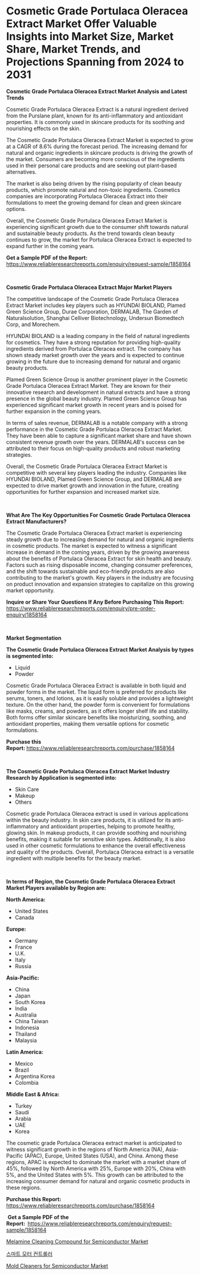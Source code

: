 <p><h1>Cosmetic Grade Portulaca Oleracea Extract Market Offer Valuable Insights into Market Size, Market Share, Market Trends, and Projections Spanning from 2024 to 2031</h1></p><p><strong>Cosmetic Grade Portulaca Oleracea Extract Market Analysis and Latest Trends</strong></p>
<p><p>Cosmetic Grade Portulaca Oleracea Extract is a natural ingredient derived from the Purslane plant, known for its anti-inflammatory and antioxidant properties. It is commonly used in skincare products for its soothing and nourishing effects on the skin.</p><p>The Cosmetic Grade Portulaca Oleracea Extract Market is expected to grow at a CAGR of 8.6% during the forecast period. The increasing demand for natural and organic ingredients in skincare products is driving the growth of the market. Consumers are becoming more conscious of the ingredients used in their personal care products and are seeking out plant-based alternatives.</p><p>The market is also being driven by the rising popularity of clean beauty products, which promote natural and non-toxic ingredients. Cosmetics companies are incorporating Portulaca Oleracea Extract into their formulations to meet the growing demand for clean and green skincare options.</p><p>Overall, the Cosmetic Grade Portulaca Oleracea Extract Market is experiencing significant growth due to the consumer shift towards natural and sustainable beauty products. As the trend towards clean beauty continues to grow, the market for Portulaca Oleracea Extract is expected to expand further in the coming years.</p></p>
<p><strong>Get a Sample PDF of the Report:&nbsp;</strong> <a href="https://www.reliableresearchreports.com/enquiry/request-sample/1858164">https://www.reliableresearchreports.com/enquiry/request-sample/1858164</a></p>
<p>&nbsp;</p>
<p><strong>Cosmetic Grade Portulaca Oleracea Extract Major Market Players</strong></p>
<p><p>The competitive landscape of the Cosmetic Grade Portulaca Oleracea Extract Market includes key players such as HYUNDAI BIOLAND, Plamed Green Science Group, Durae Corporation, DERMALAB, The Garden of Naturalsolution, Shanghai Celliver Biotechnology, Undersun Biomedtech Corp, and Morechem. </p><p>HYUNDAI BIOLAND is a leading company in the field of natural ingredients for cosmetics. They have a strong reputation for providing high-quality ingredients derived from Portulaca Oleracea extract. The company has shown steady market growth over the years and is expected to continue growing in the future due to increasing demand for natural and organic beauty products.</p><p>Plamed Green Science Group is another prominent player in the Cosmetic Grade Portulaca Oleracea Extract Market. They are known for their innovative research and development in natural extracts and have a strong presence in the global beauty industry. Plamed Green Science Group has experienced significant market growth in recent years and is poised for further expansion in the coming years.</p><p>In terms of sales revenue, DERMALAB is a notable company with a strong performance in the Cosmetic Grade Portulaca Oleracea Extract Market. They have been able to capture a significant market share and have shown consistent revenue growth over the years. DERMALAB's success can be attributed to their focus on high-quality products and robust marketing strategies.</p><p>Overall, the Cosmetic Grade Portulaca Oleracea Extract Market is competitive with several key players leading the industry. Companies like HYUNDAI BIOLAND, Plamed Green Science Group, and DERMALAB are expected to drive market growth and innovation in the future, creating opportunities for further expansion and increased market size.</p></p>
<p>&nbsp;</p>
<p><strong>What Are The Key Opportunities For Cosmetic Grade Portulaca Oleracea Extract Manufacturers?</strong></p>
<p><p>The Cosmetic Grade Portulaca Oleracea Extract market is experiencing steady growth due to increasing demand for natural and organic ingredients in cosmetic products. The market is expected to witness a significant increase in demand in the coming years, driven by the growing awareness about the benefits of Portulaca Oleracea Extract for skin health and beauty. Factors such as rising disposable income, changing consumer preferences, and the shift towards sustainable and eco-friendly products are also contributing to the market's growth. Key players in the industry are focusing on product innovation and expansion strategies to capitalize on this growing market opportunity.</p></p>
<p><strong>Inquire or Share Your Questions If Any Before Purchasing This Report:</strong> <a href="https://www.reliableresearchreports.com/enquiry/pre-order-enquiry/1858164">https://www.reliableresearchreports.com/enquiry/pre-order-enquiry/1858164</a></p>
<p>&nbsp;</p>
<p><strong>Market Segmentation</strong></p>
<p><strong>The Cosmetic Grade Portulaca Oleracea Extract Market Analysis by types is segmented into:</strong></p>
<p><ul><li>Liquid</li><li>Powder</li></ul></p>
<p><p>Cosmetic Grade Portulaca Oleracea Extract is available in both liquid and powder forms in the market. The liquid form is preferred for products like serums, toners, and lotions, as it is easily soluble and provides a lightweight texture. On the other hand, the powder form is convenient for formulations like masks, creams, and powders, as it offers longer shelf life and stability. Both forms offer similar skincare benefits like moisturizing, soothing, and antioxidant properties, making them versatile options for cosmetic formulations.</p></p>
<p><strong>Purchase this Report:&nbsp;</strong><a href="https://www.reliableresearchreports.com/purchase/1858164">https://www.reliableresearchreports.com/purchase/1858164</a></p>
<p>&nbsp;</p>
<p><strong>The Cosmetic Grade Portulaca Oleracea Extract Market Industry Research by Application is segmented into:</strong></p>
<p><ul><li>Skin Care</li><li>Makeup</li><li>Others</li></ul></p>
<p><p>Cosmetic grade Portulaca Oleracea extract is used in various applications within the beauty industry. In skin care products, it is utilized for its anti-inflammatory and antioxidant properties, helping to promote healthy, glowing skin. In makeup products, it can provide soothing and nourishing benefits, making it suitable for sensitive skin types. Additionally, it is also used in other cosmetic formulations to enhance the overall effectiveness and quality of the products. Overall, Portulaca Oleracea extract is a versatile ingredient with multiple benefits for the beauty market.</p></p>
<p>&nbsp;</p>
<p><strong>In terms of Region, the Cosmetic Grade Portulaca Oleracea Extract Market Players available by Region are:</strong></p>
<p>
    <p> <strong> North America: </strong>
        <ul>
            <li>United States</li>
            <li>Canada</li>
        </ul>
        </p> 
    <p> <strong> Europe: </strong>
        <ul>
            <li>Germany</li>
            <li>France</li>
            <li>U.K.</li>
            <li>Italy</li>
            <li>Russia</li>
        </ul>
        </p> 
    <p> <strong> Asia-Pacific: </strong>
        <ul>
            <li>China</li>
            <li>Japan</li>
            <li>South Korea</li>
            <li>India</li>
            <li>Australia</li>
            <li>China Taiwan</li>
            <li>Indonesia</li>
            <li>Thailand</li>
            <li>Malaysia</li>
        </ul>
        </p> 
    <p> <strong> Latin America: </strong>
        <ul>
            <li>Mexico</li>
            <li>Brazil</li>
            <li>Argentina Korea</li>
            <li>Colombia</li>
        </ul>
        </p> 
    <p> <strong> Middle East & Africa: </strong>
        <ul>
            <li>Turkey</li>
            <li>Saudi</li>
            <li>Arabia</li>
            <li>UAE</li>
            <li>Korea</li>
        </ul>
    </p>
    </p>
<p><p>The cosmetic grade Portulaca Oleracea extract market is anticipated to witness significant growth in the regions of North America (NA), Asia-Pacific (APAC), Europe, United States (USA), and China. Among these regions, APAC is expected to dominate the market with a market share of 45%, followed by North America with 25%, Europe with 20%, China with 5%, and the United States with 5%. This growth can be attributed to the increasing consumer demand for natural and organic cosmetic products in these regions.</p></p>
<p><strong>Purchase this Report: </strong><a href="https://www.reliableresearchreports.com/purchase/1858164">https://www.reliableresearchreports.com/purchase/1858164</a></p>
<p>&nbsp;<strong>Get a Sample PDF of the Report:&nbsp;&nbsp;</strong><a href="https://www.reliableresearchreports.com/enquiry/request-sample/1858164">https://www.reliableresearchreports.com/enquiry/request-sample/1858164</a></p>
<p><strong></strong></p>
<p><p><a href="https://github.com/nathandecarvalho/Market-Research-Report-List-2/blob/main/melamine-cleaning-compound-for-semiconductor-market.md">Melamine Cleaning Compound for Semiconductor Market</a></p><p><a href="https://medium.com/@rickymetzdvm/%EC%8A%A4%EB%A7%88%ED%8A%B8-%EB%AA%A8%ED%84%B0-%EC%BB%A8%ED%8A%B8%EB%A1%A4%EB%9F%AC-%EC%8B%9C%EC%9E%A5-%EC%A0%90%EC%9C%A0%EC%9C%A8-%EB%B3%80%ED%99%94-%EB%B0%8F-%EC%8B%9C%EC%9E%A5-%EC%84%B1%EC%9E%A5-%EC%B6%94%EC%84%B8-2024%EB%85%84-2031%EB%85%84-7fb277fffa22">스마트 모터 컨트롤러</a></p><p><a href="https://github.com/julyju69/Market-Research-Report-List-2/blob/main/mold-cleaners-for-semiconductor-market.md">Mold Cleaners for Semiconductor Market</a></p></p>